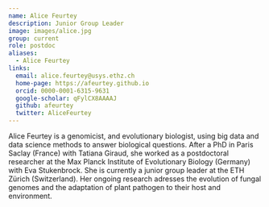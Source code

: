 ```yaml
---
name: Alice Feurtey
description: Junior Group Leader
image: images/alice.jpg
group: current
role: postdoc
aliases:
  - Alice Feurtey
links:
  email: alice.feurtey@usys.ethz.ch
  home-page: https://afeurtey.github.io
  orcid: 0000-0001-6315-9631
  google-scholar: qFylCX8AAAAJ
  github: afeurtey
  twitter: AliceFeurtey
---
```


Alice Feurtey is a genomicist, and evolutionary biologist, using big data and data science methods to answer biological questions. After a PhD in Paris Saclay (France) with Tatiana Giraud, she worked as a postdoctoral researcher at the Max Planck Institute of Evolutionary Biology (Germany) with Eva Stukenbrock. She is currently a junior group leader at the ETH Zürich (Switzerland). Her ongoing research adresses the evolution of fungal genomes and the adaptation of plant pathogen to their host and environment.